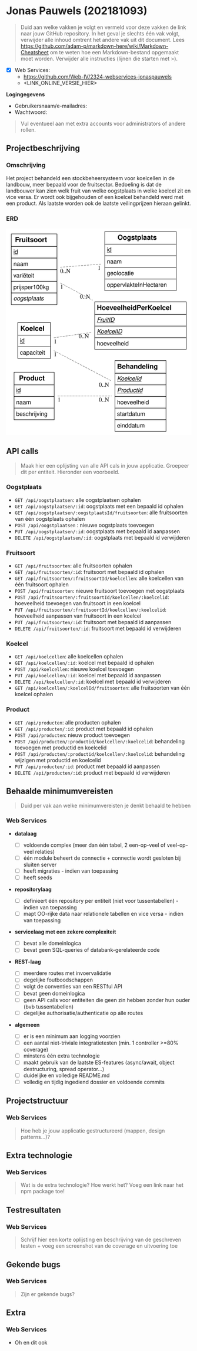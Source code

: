 # Jonas Pauwels (202181093)

> Duid aan welke vakken je volgt en vermeld voor deze vakken de link naar jouw GitHub repository. In het geval je slechts één vak volgt, verwijder alle inhoud omtrent het andere vak uit dit document.
> Lees <https://github.com/adam-p/markdown-here/wiki/Markdown-Cheatsheet> om te weten hoe een Markdown-bestand opgemaakt moet worden.
> Verwijder alle instructies (lijnen die starten met >).

- [x] Web Services:
  - <https://github.com/Web-IV/2324-webservices-jonaspauwels>
  - <LINK_ONLINE_VERSIE_HIER>

**Logingegevens**

- Gebruikersnaam/e-mailadres:
- Wachtwoord:

> Vul eventueel aan met extra accounts voor administrators of andere rollen.

## Projectbeschrijving

### Omschrijving

Het project behandeld een stockbeheersysteem voor koelcellen in de landbouw, meer bepaald voor de fruitsector. Bedoeling is dat de landbouwer kan zien welk fruit van
welke oogstplaats in welke koelcel zit en vice versa. Er wordt ook bijgehouden of een koelcel behandeld werd met een product. Als laatste worden ook de laatste veilingprijzen hieraan gelinkt.

### ERD

![ERD](./ER/../ERD/ERD.svg "ERD schema")

## API calls

> Maak hier een oplijsting van alle API cals in jouw applicatie. Groepeer dit per entiteit. Hieronder een voorbeeld.

### Oogstplaats

- `GET /api/oogstplaatsen`: alle oogstplaatsen ophalen
- `GET /api/oogstplaatsen/:id`: oogstplaats met een bepaald id ophalen
- `GET /api/oogstplaatsen/:oogstplaatsId/fruitsoorten`: alle fruitsoorten van één oogstplaats ophalen
- `POST /api/oogstplaatsen` : nieuwe oogstplaats toevoegen
- `PUT /api/oogstplaatsen/:id`: oogstplaats met bepaald id aanpassen
- `DELETE /api/oogstplaatsen/:id`: oogstplaats met bepaald id verwijderen

### Fruitsoort

- `GET /api/fruitsoorten`: alle fruitsoorten ophalen
- `GET /api/fruitsoorten/:id`: fruitsoort met bepaald id ophalen
- `GET /api/fruitsoorten/:fruitsoortId/koelcellen`: alle koelcellen van één fruitsoort ophalen
- `POST /api/fruitsoorten`: nieuwe fruitsoort toevoegen met oogstplaats
- `POST /api/fruitsoorten/:fruitsoortId/koelcellen/:koelcelid`: hoeveelheid toevoegen van fruitsoort in een koelcel
- `PUT /api/fruitsoorten/:fruitsoortId/koelcellen/:koelcelid`: hoeveelheid aanpassen van fruitsoort in een koelcel
- `PUT /api/fruitsoorten/:id`: fruitsoort met bepaald id aanpassen
- `DELETE /api/fruitsoorten/:id`: fruitsoort met bepaald id verwijderen

### Koelcel

- `GET /api/koelcellen`: alle koelcellen ophalen
- `GET /api/koelcellen/:id`: koelcel met bepaald id ophalen
- `POST /api/koelcellen`: nieuwe koelcel toevoegen
- `PUT /api/koelcellen/:id`: koelcel met bepaald id aanpassen
- `DELETE /api/koelcellen/:id`: koelcel met bepaald id verwijderen
- `GET /api/koelcellen/:koelcelId/fruitsoorten`: alle fruitsoorten van één koelcel ophalen

### Product

- `GET /api/producten`: alle producten ophalen
- `GET /api/producten/:id`: product met bepaald id ophalen
- `POST /api/producten`: nieuw product toevoegen
- `POST /api/producten/:productid/koelcellen/:koelcelid`: behandeling toevoegen met productid en koelcelid
- `POST /api/producten/:productid/koelcellen/:koelcelid`: behandeling wijzigen met productid en koelcelid
- `PUT /api/producten/:id`: product met bepaald id aanpassen
- `DELETE /api/producten/:id`: product met bepaald id verwijderen

## Behaalde minimumvereisten

> Duid per vak aan welke minimumvereisten je denkt behaald te hebben

### Web Services

- **datalaag**

  - [ ] voldoende complex (meer dan één tabel, 2 een-op-veel of veel-op-veel relaties)
  - [ ] één module beheert de connectie + connectie wordt gesloten bij sluiten server
  - [ ] heeft migraties - indien van toepassing
  - [ ] heeft seeds
        <br />

- **repositorylaag**

  - [ ] definieert één repository per entiteit (niet voor tussentabellen) - indien van toepassing
  - [ ] mapt OO-rijke data naar relationele tabellen en vice versa - indien van toepassing
        <br />

- **servicelaag met een zekere complexiteit**

  - [ ] bevat alle domeinlogica
  - [ ] bevat geen SQL-queries of databank-gerelateerde code
        <br />

- **REST-laag**

  - [ ] meerdere routes met invoervalidatie
  - [ ] degelijke foutboodschappen
  - [ ] volgt de conventies van een RESTful API
  - [ ] bevat geen domeinlogica
  - [ ] geen API calls voor entiteiten die geen zin hebben zonder hun ouder (bvb tussentabellen)
  - [ ] degelijke authorisatie/authenticatie op alle routes
        <br />

- **algemeen**

  - [ ] er is een minimum aan logging voorzien
  - [ ] een aantal niet-triviale integratietesten (min. 1 controller >=80% coverage)
  - [ ] minstens één extra technologie
  - [ ] maakt gebruik van de laatste ES-features (async/await, object destructuring, spread operator...)
  - [ ] duidelijke en volledige README.md
  - [ ] volledig en tijdig ingediend dossier en voldoende commits

## Projectstructuur

### Web Services

> Hoe heb je jouw applicatie gestructureerd (mappen, design patterns...)?

## Extra technologie

### Web Services

> Wat is de extra technologie? Hoe werkt het? Voeg een link naar het npm package toe!

## Testresultaten

### Web Services

> Schrijf hier een korte oplijsting en beschrijving van de geschreven testen + voeg een screenshot van de coverage en uitvoering toe

## Gekende bugs

### Web Services

> Zijn er gekende bugs?


## Extra

### Web Services

- Oh en dit ook
